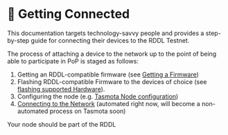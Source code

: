 # 🥂 Getting Connected

This documentation targets technology-savvy people and provides a step-by-step guide for connecting their devices to the RDDL Testnet.

The process of attaching a device to the network up to the point of being able to participate in PoP is staged as follows:

1. Getting an RDDL-compatible firmware (see [Getting a Firmware](getting-a-firmware.md))
2. Flashing RDDL-compatible Firmware to the devices of choice (see [flashing supported Hardware](rddl-compatible-devices/)).
3. Configuring the node (e.g. [Tasmota Node configuration](tasmota-node-configuration.md))
4. [Connecting to the Network](onboarding-machines-to-the-rddl-network/) (automated right now, will become a non-automated process on Tasmota soon)

Your node should be part of the RDDL
